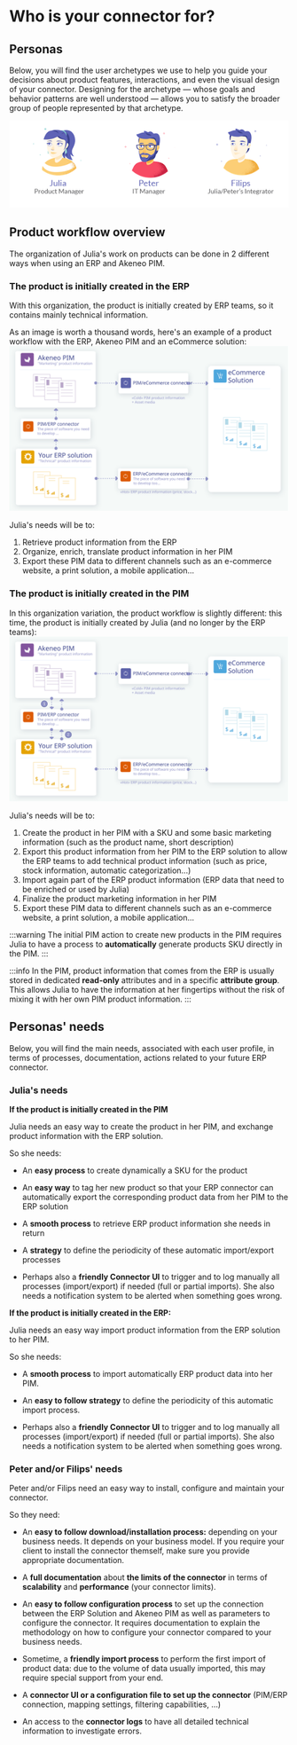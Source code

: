 # Who is your connector for?

## Personas

Below, you will find the user archetypes we use to help you guide your decisions about product features, interactions, and even the visual design of your connector. Designing for the archetype — whose goals and behavior patterns are well understood — allows you to satisfy the broader group of people represented by that archetype.

![Personas](../../img/guides/personas.png)

## Product workflow overview

The organization of Julia's work on products can be done in 2 different ways when using an ERP and Akeneo PIM.

### The product is initially created in the ERP

With this organization, the product is initially created by ERP teams, so it contains mainly technical information.

As an image is worth a thousand words, here's an example of a product workflow with the ERP, Akeneo PIM and an eCommerce solution:
![Products initially created in the ERP](../../img/guides/erp-pim-ecommerce-flow.svg)

Julia's needs will be to:
1. Retrieve product information from the ERP
2. Organize, enrich, translate product information in her PIM
3. Export these PIM data to different channels such as an e-commerce website, a print solution, a mobile application...

### The product is initially created in the PIM

In this organization variation, the product workflow is slightly different: this time, the product is initially created by Julia (and no longer by the ERP teams):
![Products initially in the PIM](../../img/guides/pim-erp-ecommerce-flow.svg)

Julia's needs will be to:
1. Create the product in her PIM with a SKU and some basic marketing information (such as the product name, short description)
2. Export this product information from her PIM to the ERP solution to allow the ERP teams to add technical product information (such as price, stock information, automatic categorization...)
3. Import again part of the ERP product information (ERP data that need to be enriched or used by Julia)
4. Finalize the product marketing information in her PIM
5. Export these PIM data to different channels such as an e-commerce website, a print solution, a mobile application...

:::warning
The initial PIM action to create new products in the PIM requires Julia to have a process to **automatically** generate products SKU directly in the PIM.
:::

:::info
In the PIM, product information that comes from the ERP is usually stored in dedicated **read-only** attributes and in a specific **attribute group**.
This allows Julia to have the information at her fingertips without the risk of mixing it with her own PIM product information.
:::

## Personas' needs

Below, you will find the main needs, associated with each user profile, in terms of processes, documentation, actions related to your future ERP connector.

### Julia's needs

**If the product is initially created in the PIM**

Julia needs an easy way to create the product in her PIM, and exchange product information with the ERP solution.

So she needs:

* An **easy process** to create dynamically a SKU for the product

* An **easy way** to tag her new product so that your ERP connector can automatically export the corresponding product data from her PIM to the ERP solution

* A **smooth process** to retrieve ERP product information she needs in return

* A **strategy** to define the periodicity of these automatic import/export processes

* Perhaps also a **friendly Connector UI** to trigger and to log manually all processes (import/export) if needed (full or partial imports). She also needs a notification system to be alerted when something goes wrong.


**If the product is initially created in the ERP:**

Julia needs an easy way import product information from the ERP solution to her PIM.

So she needs:

* A **smooth process** to import automatically ERP product data into her PIM.

* An **easy to follow strategy** to define the periodicity of this automatic import process.

* Perhaps also a **friendly Connector UI** to trigger and to log manually all processes (import/export) if needed (full or partial imports). She also needs a notification system to be alerted when something goes wrong.


### Peter and/or Filips' needs

Peter and/or Filips need an easy way to install, configure and maintain your connector.

So they need:

* An **easy to follow download/installation process:** depending on your business needs.
It depends on your business model. If you require your client to install the connector themself, make sure you provide appropriate documentation.

* A **full documentation** about **the limits of the connector** in terms of **scalability** and **performance** (your connector limits).

* An **easy to follow configuration process** to set up the connection between the ERP Solution and Akeneo PIM as well as parameters to configure the connector. It requires documentation to explain the methodology on how to configure your connector compared to your business needs.

* Sometime, a **friendly import process** to perform the first import of product data: due to the volume of data usually imported, this may require special support from your end.

* A **connector UI or a configuration file to set up the connector** (PIM/ERP connection, mapping settings, filtering capabilities, …)

* An access to the **connector logs** to have all detailed technical information to investigate errors.

